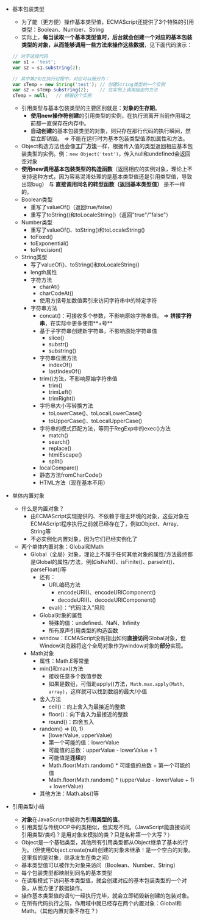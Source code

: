 - 基本包装类型
    - 为了能（更方便）操作基本类型值，ECMAScript还提供了3个特殊的引用类型：Boolean、Number、String
    - 实际上，**每当读取一个基本类型值时，后台就会创建一个对应的基本包装类型的对象，从而能够调用一些方法来操作这些数据**，见下面代码演示：
    ```javascript
    // 对于这段代码
    var s1 = 'test';
    var s2 = s1.substring(2);

    // 其中第2句在执行过程中，对应可以细分为：
    var sTemp = new String('test'); // 创建String类型的一个实例
    var s2 = sTemp.substring(2);    // 在实例上调用指定的方法
    sTemp = null;   // 销毁这个实例
    ```
    - 引用类型与基本包装类型的主要区别就是：**对象的生存期**。
        - **使用new操作符创建**的引用类型的实例，在执行流离开当前作用域之前都一直保存在内存中。
        - **自动创建**的基本包装类型的对象，则只存在那行代码的执行瞬间，然后立即销毁。 => 不能在运行时为基本包装类型值添加属性和方法。
    - Object构造方法也会像**工厂方法**一样，根据传入值的类型返回相应基本包装类型的实例。例：`new Object('test')`，传入null和undefined会返回空对象
    - **使用new调用基本包装类型的构造函数**（返回相应的实例对象，理论上不支持这种方式，因为容易混淆处理的是基本类型值还是引用类型值，导致出现bug） 与 **直接调用同名的转型函数（返回基本类型值）** 是不一样的。
    - Boolean类型
        - 重写了valueOf()（返回true/false）
        - 重写了toString()和toLocaleString()（返回"true"/"false"）
    - Number类型
        - 重写了valueOf()、toString()和toLocaleString()
        - toFixed()
        - toExponential()
        - toPrecision()
    - String类型
        - 写了valueOf()、toString()和toLocaleString()
        - length属性
        - 字符方法
            - charAt()
            - charCodeAt()
            - 使用方括号加数值索引来访问字符串中的特定字符
        - 字符串方法
            - concat()：可接收多个参数，不影响原始字符串值。 => **拼接字符串**，在实际中更多使用**\+号**
            - 基于子字符串创建新字符串，不影响原始字符串值
                - slice()
                - substr()
                - substring()
            - 字符串位置方法
                - indexOf()
                - lastIndexOf()
            - trim()方法，不影响原始字符串值
                - trim()
                - trimLeft()
                - trimRight()
            - 字符串大小写转换方法
                - toLowerCase()、toLocalLowerCase()
                - toUpperCase()、toLocalUpperCase()
            - 字符串的模式匹配方法，等同于RegExp中的exec()方法
                - match()
                - search()
                - replace()
                - htmlEscape()
                - split()
            - localCompare()
            - 静态方法fromCharCode()
            - HTML方法（现在基本不用）
- 单体内置对象
    - 什么是内置对象？
        - 由ECMAScript实现提供的、不依赖于宿主环境的对象，这些对象在ECMAScript程序执行之前就已经存在了，例如Object、Array、String等
        - 不必实例化内置对象，因为它们已经实例化了
    - 两个单体内置对象：Global和Math
        - Global（全局）对象，理论上不属于任何其他对象的属性/方法最终都是Global的属性/方法，例如isNaN()、isFinite()、parseInt()、parseFloat()等
            - 还有：
                - URL编码方法
                    - encodeURI()、encodeURIComponent()
                    - decodeURI()、decodeURIComponent()
                - eval()：“代码注入”风险
            - Global对象的属性
                - 特殊的值：undefined、NaN、Infinity
                - 所有原声引用类型的构造函数
            - window：ECMAScript没有指出如何**直接访问**Global对象，但Window浏览器将这个全局对象作为window对象的**部分**实现。
        - Math对象
            - 属性：Math.E等常量
            - min()和max()方法
                - 接收任意多个数值参数
                - 如果是数组，可借助apply()方法，`Math.max.apply(Math, array)`，这样就可以找到数组的最大/小值
            - 舍入方法
                - ceil()：向上舍入为最接近的整数
                - floor()：向下舍入为最接近的整数
                - round()：四舍五入
            - random() => \[0, 1)
                - \[lowerValue, upperValue)
                - 第一个可能的值：lowerValue
                - 可能值的总数：upperValue - lowerValue + 1
                - 可能值是**连续**的
                - Math.floor(Math.random() * 可能值的总数 + 第一个可能的值
                - Math.floor(Math.random() * (upperValue - lowerValue + 1) + lowerValue)
            - 其他方法：Math.abs()等

- 引用类型小结
    - **对象**在JavaScript中被称为**引用类型的值**。
    - 引用类型与传统OOP中的类相似，但实现不同。（JavaScript能直接访问引用类型/类吗？是用对象来模拟的类？只是名称第一个大写？）
    - Object是一个基础类型，其他所有引用类型都从Object继承了基本的行为。（但使用Object.create(null)创建的对象未继承！是一个空白的对象。这里指的是对象，继承发生在类之间）
    - 基本类型值可以被作为对象来访问（Boolean、Number、String）
    - 每个包装类型都映射到同名的基本类型
    - 在读取模式下访问基本类型值，就会创建对应的基本包装类型的一个对象，从而方便了数据操作。
    - 操作基本类型值的语句一经执行完毕，就会立即销毁新创建的包装对象。
    - 在所有代码执行之前，作用域中就已经存在两个内置对象：Global和Math。（其他内置对象不存在？）